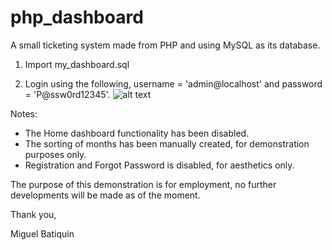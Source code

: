 # php_dashboard
A small ticketing system made from PHP and using MySQL as its database.

1. Import my_dashboard.sql


2. Login using the following, username = 'admin@localhost' and password = 'P@ssw0rd12345'.
![alt text](https://i.imgur.com/LaKgepo.png)

Notes:
* The Home dashboard functionality has been disabled.
* The sorting of months has been manually created, for demonstration purposes only.
* Registration and Forgot Password is disabled, for aesthetics only.

The purpose of this demonstration is for employment, no further developments will be made as of the moment.

Thank you,

Miguel Batiquin
